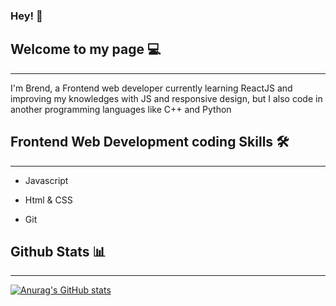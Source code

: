 ### Hey! 👋

## Welcome to my page 💻
<hr />

I'm Brend, a Frontend web developer currently learning ReactJS and improving my knowledges with JS and responsive design, but I also code in another programming languages like C++ and Python

## Frontend Web Development coding Skills 🛠️
<hr />

- Javascript

- Html & CSS

- Git

## Github Stats 📊
<hr />

[![Anurag's GitHub stats](https://github-readme-stats.vercel.app/api?username=Brendzv&theme=dark)](https://github.com/anuraghazra/github-readme-stats)
